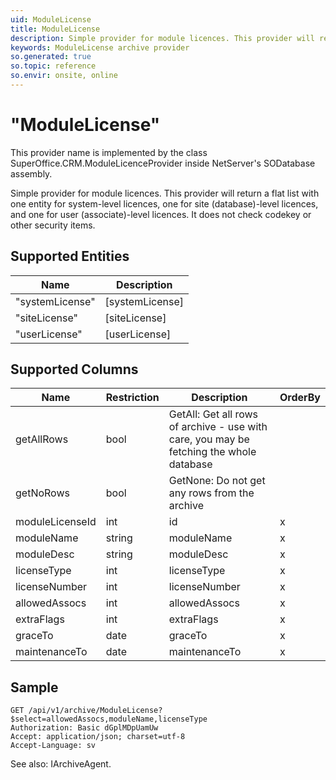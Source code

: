 ```yaml
---
uid: ModuleLicense
title: ModuleLicense
description: Simple provider for module licences. This provider will return a flat list with
keywords: ModuleLicense archive provider
so.generated: true
so.topic: reference
so.envir: onsite, online
---
```


# "ModuleLicense"

This provider name is implemented by the class <see cref="T:SuperOffice.CRM.ModuleLicenceProvider">SuperOffice.CRM.ModuleLicenceProvider</see> inside NetServer's SODatabase assembly.

Simple provider for module licences. This provider will return a flat list with
one entity for system-level licences, one for site (database)-level licences, and
one for user (associate)-level licences. It does not check codekey or other
security items.

## Supported Entities
| Name | Description |
| ---- | ----- |
|"systemLicense"|[systemLicense]|
|"siteLicense"|[siteLicense]|
|"userLicense"|[userLicense]|

## Supported Columns
| Name | Restriction | Description | OrderBy
| ---- | ----- | ------- | ------ |
|getAllRows|bool|GetAll: Get all rows of archive - use with care, you may be fetching the whole database|  |
|getNoRows|bool|GetNone: Do not get any rows from the archive|  |
|moduleLicenseId|int|id| x |
|moduleName|string|moduleName| x |
|moduleDesc|string|moduleDesc| x |
|licenseType|int|licenseType| x |
|licenseNumber|int|licenseNumber| x |
|allowedAssocs|int|allowedAssocs| x |
|extraFlags|int|extraFlags| x |
|graceTo|date|graceTo| x |
|maintenanceTo|date|maintenanceTo| x |

## Sample

```http!
GET /api/v1/archive/ModuleLicense?$select=allowedAssocs,moduleName,licenseType
Authorization: Basic dGplMDpUamUw
Accept: application/json; charset=utf-8
Accept-Language: sv

```



See also: <see cref="T:SuperOffice.CRM.Services.IArchiveAgent">IArchiveAgent</see>.</p>

